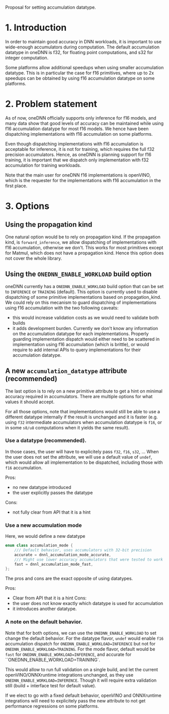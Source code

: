 Proposal for setting accumulation datatype.

# 1. Introduction

In order to maintain good accuracy in DNN workloads, it is important
to use wide-enough accumulators during computation.  The default
accumulation datatype in oneDNN is f32, for floating point
computations, and s32 for integer computation.

Some platforms allow additional speedups when using smaller
accumulation datatype.  This is in particular the case for f16
primitives, where up to 2x speedups can be obtained by using f16
accumulation datatype on some platforms.

# 2. Problem statement

As of now, oneDNN officially supports only inference for f16 models,
and many data show that good levels of accuracy can be maintained
while using f16 accumulation datatype for most f16 models. We hence
have been dispatching implementations with f16 accumulation on some
platforms.

Even though dispatching implementations with f16 accumulation is
acceptable for inference, it is not for training, which requires the
full f32 precision accumulators. Hence, as oneDNN is planning
support for f16 training, it is important that we dispatch only
implementation with f32 accumulation for training workloads.

Note that the main user for oneDNN f16 implementations is openVINO,
which is the requester for the implementations with f16 accumulation
in the first place.


# 3. Options

## Using the propagation kind

One natural option would be to rely on propagation kind.  If the
propagation kind, is `forward_inference`, we allow dispatching of
implementations with f16 accumulation, otherwise we don't.  This works
for most primitives except for Matmul, which does not have a
propagation kind. Hence this option does not cover the whole library.

## Using the `ONEDNN_ENABLE_WORKLOAD` build option

oneDNN currently has a `ONEDNN_ENABLE_WORKLOAD` build option that can
be set to `INFERENCE` or `TRAINING` (default). This option is
currently used to disable dispatching of some primitive
implementations based on propagation_kind. We could rely on this
mecanism to guard dispatching of implementations using f16
accumulation with the two following caveats:
- this would increase validation costs as we would need to validate both builds
- it adds development burden. Currently we don't know any information
  on the accumulation datatype for each implementations. Properly
  guarding implementation dispatch would either need to be scattered
  in implementation using f16 accumulation (which is brittle), or
  would require to add internal APIs to query implementations for their
  accumulation datatype.

## A new `accumulation_datatype` attribute (recommended)

The last option is to rely on a new primitive attribute to get a hint
on minimal accuracy required in accumulators. There are multiple
options for what values it should accept.

For all those options, note that implementations would still be able
to use a different datatype internally if the result is unchanged and
it is faster (e.g. using `f32` intermediate accumulators when
accumulation datatype is `f16`, or in some `s8/u8` computations when
it yields the same result).

### Use a datatype (recommended).

In those cases, the user will have to explicitely pass `f32`, `f16`,
`s32`, ...  When the user does not set the attribute, we will use a
default value of `undef`, which would allow all implementation to be
dispatched, including those with `f16` accumulation.

Pros:
- no new datatype introduced
- the user explicitly passes the datatype

Cons:
- not fully clear from API that it is a hint

### Use a new accumulation mode

Here, we would define a new datatype

```c++
enum class accumulation_mode {
    /// Default behavior, uses accumulators with 32-bit precision 
    accurate = dnnl_accumulation_mode_accurate,
    /// Might use lower accuracy accumulators that were tested to work for most models
    fast = dnnl_accumulation_mode_fast,
};
```

The pros and cons are the exact opposite of using datatypes.

Pros:
- Clear from API that it is a hint
Cons:
- the user does not know exactly which datatype is used for accumulation
- it introduces another datatype.

### A note on the default behavior.

Note that for both options, we can use the `ONEDNN_ENABLE_WORKLOAD` to
set change the default behavior.  For the datatype flavor, `undef`
would enable `f16` accumulation dispatch for
`ONEDNN_ENABLE_WORKLOAD=INFERENCE` but not for
`ONEDNN_ENABLE_WORKLOAD=TRAINING`.  For the mode flavor, default would
be `fast` for `ONEDNN_ENABLE_WORKLOAD=INFERENCE`, and accurate for
``ONEDNN_ENABLE_WORKLOAD=TRAINING`.

This would allow to run full validation on a single build, and let the
current openVINO/ONNXruntime integrations unchanged, as they use
`ONEDNN_ENABLE_WORKLOAD=INFERENCE`.  Though it will require extra
validation still (build + interface test for default value).

If we elect to go with a fixed default behavior, openVINO and
ONNXruntime integrations will need to explicitely pass the new
attribute to not get performance regressions on some platforms.

